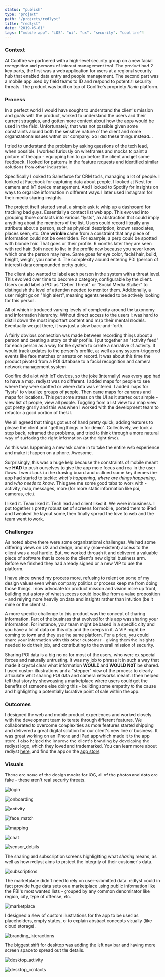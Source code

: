 ```yaml
---
status: "publish"
type: "project"
path: "/projects/redlyst"
title: "redlyst"
date: "2019-06-01"
tags: ["mobile app", "iOS", "ui", "ux", "security", "coolfire"]
---
```


<h3 class="txt-title">Context</h3>

At Coolfire we partnered with a high-level security group on a new facial recognition and persons of interest management tool. The product had 2 key parts, the first was a web application for users at a regional security hub that enabled data entry and people management. The second part was a mobile app used by field teams to ID and respond to potential security threats. The product was built on top of Coolfire's propriety _Ronin_ platform.

<h3 class="txt-title">Process</h3>

In a perfect world I would have sought to understand the client's mission and goals with the product, worked to understand the users and their current struggles, and gotten more context about how the apps would be used in the field. Unfortunately, that was not possible given some constraints around both the sensitive nature of the client and some organizational issues within our company. So I did these things instead...

I tried to understand the problem by asking questions of the tech lead, when possible. I worked furiously on wireframes and mocks to paint a picture of the app - equipping him to go before the client and get some feedback. I looked for patterns in the feature requests and identified similar solutions from other industries.

Specifically I looked to Salesforce for CRM tools, managing a lot of people. I looked at Facebook for capturing data about people. I looked at Nest for camera and IoT device management. And I looked to Spotify for insights on ways to organize information in different ways. I later used Instagram for their media sharing insights.

The project itself started small, a simple ask to whip up a dashboard for tracking bad guys. Essentially a contact list web app. This evolved into grouping those contacts into various "lysts", an abstraction that could imply anything about the members of the list. Users could record literally any attribute about a person, such as physical description, known associates, places seen, etc. One **wrinkle** came from a constraint that any piece of information could not be overridden. For example, a perp could be spotted with blonde hair. That goes on their profile. 6 months later they are seen with red hair. Both need to live in the profile now because you never know which one the person may have. Same goes for eye color, facial hair, build, height, weight, you name it. The complexity around entering POI (person of interest) data compounded pretty quick.

The client also wanted to label each person in the system with a threat level. This evolved over time to become a category, configurable by the client. Users could label a POI as "Cyber Threat" or "Social Media Stalker" to distinguish the level of attention needed to monitor them. Additionally, a user might go on "high alert", meaning agents needed to be actively looking for this person.

All of which introduced varying levels of complexity around the taxonomy and information hierarchy. Without direct access to the users it was hard to distill down the most important content and map their mental models. Eventually we got there, it was just a slow back-and-forth.

A fairly obvious connection was made between recording things about a person and creating a story on their profile. I put together an "activity feed" for each person as a way for the system to create a narrative of activity. It would track updates to the person's profile, as well as any system-triggered events like face matches or arrests on record. It was about this time the product pivoted from a POI database to a facial recognition and camera network management system.

Coolfire did a lot with IoT devices, so the joke (internally) was every app had to have a map. redlyst was no different. I added maps for people to see where they were spotted or where data was entered. I added maps for "lysts" to visualize groups of people. Then came maps for cameras and maps for locations. This put some stress on the UI as it started out simple - view list of people, view all people. Toggling from a list view to a map view got pretty gnarly and this was when I worked with the development team to refactor a good portion of the UI.

We all agreed that things got out of hand pretty quick, adding features to please the client and "getting things in for demo". Collectively, we took a step back, reframed the problems, and tried to think through a more natural way of surfacing the right information (at the right time).

As this was happening a new ask came in to take the entire web experience and make it happen on a phone. Awesome.

Surprisingly, this was a huge help because the constraints of mobile meant we **HAD** to push ourselves to give the app more focus and real in the user flows. I went back to the drawing board and outlined some key themes the app had started to tackle: _what's happening_, _where are things happening_, and _who needs to know_. This gave me some good tabs to work with - activity, map, messages, more (for more static information like poi, cameras, etc.).

I liked it. Team liked it. Tech lead and client liked it. We were in business. I put together a pretty robust set of screens for mobile, ported them to iPad and tweaked the layout some, then finally spread the love to web and the team went to work.

<h3 class="txt-title">Challenges</h3>

As noted above there were some organizational challenges. We had some differing views on UX and design, and my (non-existent) access to the client was a real hurdle. But, we worked through it and delivered a valuable piece of software that is core to the client's new digital business arm. Before we finished they had already signed on a new VIP to use the platform.

I have since owned my process more, refusing to relent on some of my design values even when company politics or process keep me from doing those things. I now advocate for product mission and vision more up front, building out a story of what success could look like from a value proposition - and relying more heavily on data and insights rather than intuition (be it mine or the client's).

A more specific challenge to this product was the concept of sharing information. Part of the business that evolved for this app was sharing your information. For instance, your team might be based in a specific city and you have a lot of data on this city and the creeps in it. A VIP might be coming to town and they use the same platform. For a price, you could share your information with this other customer - giving them the insights needed to do their job, and contributing to the overall mission of security.

Sharing POI data is a big no no for most of the users, who were ex special forces and naturally untrusting. It was my job to phrase it in such a way that made it crystal clear what information **WOULD** and **WOULD NOT** be shared. I used custom illustrations and a "stepper" view of the process to clearly articulate what sharing POI data and camera networks meant. I then helped tell that story by showcasing a marketplace where users could get the benefits of someone else doing this - building some empathy to the cause and highlighting a potentially lucrative point of sale within the app.

<h3 class="txt-title">Outcomes</h3>

I designed the web and mobile product experiences and worked closely with the development team to iterate through different features. We collaborated to overcome complexities as more features started shipping and delivered a great digital solution for our client's new line of business. It was great working on an iPhone and iPad app which made it to the app store. I also helped the improve the client's branding by developing the redlyst logo, which they loved and trademarked. You can learn more about redlyst <a class="txt-link" href="https://www.redlyst.com" target="_blank">here</a>, and find the app on the <a class="txt-link" href="https://apps.apple.com/tt/app/redlyst/id1470186808" target="_blank">app store</a>.

<h3 class="txt-title">Visuals</h3>

These are some of the design mocks for iOS, all of the photos and data are fake - these aren't real security threats.

![login](/assets/redlyst/00-OpenLogin.png)

![onboarding](/assets/redlyst/01-Onboarding.png)

![activity](/assets/redlyst/02-ActivityFeed.png)

![face_match](/assets/redlyst/03-FaceMatch.png)

![mapping](/assets/redlyst/04-Map.png)

![chat](/assets/redlyst/05-Chat.png)

![sensor_details](/assets/redlyst/06-Sensors.png)

The sharing and subscription screens highlighting what _sharing_ means, as well as how redlyst aims to protect the integrity of their customer's data.

![subscriptions](/assets/redlyst/07-Subscriptions.png)

The marketplace didn't need to rely on user-submitted data. redlyst could in fact provide huge data sets on a marketplace using public information like the FBI's most wanted lists - grouped by any common denominator like region, city, type of offense, etc.

![marketplace](/assets/redlyst/08-Marketplace.png)

I designed a slew of custom illustrations for the app to be used as placeholders, empty states, or to explain abstract concepts visually (like cloud storage).

![branding_interactions](/assets/redlyst/09-Interactions.png)

The biggest shift for desktop was adding the left nav bar and having more screen space to spread out the details.

![desktop_activity](/assets/redlyst/10-Home.png)

![desktop_contacts](/assets/redlyst/11-Selected.png)
